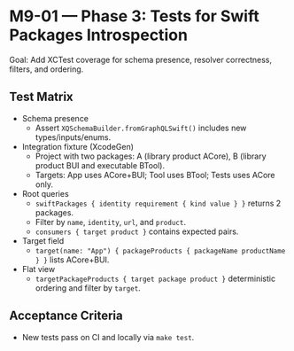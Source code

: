 # M9-01 — Phase 3: Tests for Swift Packages Introspection

Goal: Add XCTest coverage for schema presence, resolver correctness, filters, and ordering.

## Test Matrix

- Schema presence
  - Assert `XQSchemaBuilder.fromGraphQLSwift()` includes new types/inputs/enums.
- Integration fixture (XcodeGen)
  - Project with two packages: A (library product ACore), B (library product BUI and executable BTool).
  - Targets: App uses ACore+BUI; Tool uses BTool; Tests uses ACore only.
- Root queries
  - `swiftPackages { identity requirement { kind value } }` returns 2 packages.
  - Filter by `name`, `identity`, `url`, and `product`.
  - `consumers { target product }` contains expected pairs.
- Target field
  - `target(name: "App") { packageProducts { packageName productName } }` lists ACore+BUI.
- Flat view
  - `targetPackageProducts { target package product }` deterministic ordering and filter by `target`.

## Acceptance Criteria

- New tests pass on CI and locally via `make test`.

